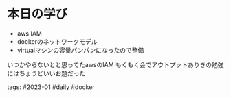 # 本日の学び
- aws IAM
- dockerのネットワークモデル
- virtualマシンの容量パンパンになったので整備

いつかやらないとと思ってたawsのIAM
もくもく会でアウトプットありきの勉強にはちょうどいいお題だった

 tags: #2023-01 #daily #docker